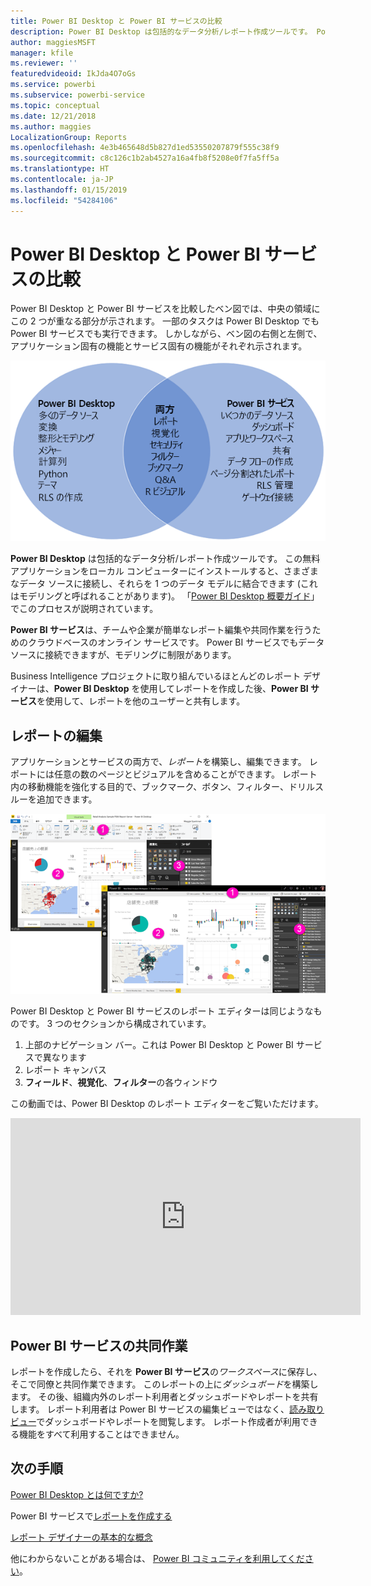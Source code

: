 ```yaml
---
title: Power BI Desktop と Power BI サービスの比較
description: Power BI Desktop は包括的なデータ分析/レポート作成ツールです。 Power BI サービスは、チームや企業が簡単なレポート編集や共同作業を行うためのクラウドベースのオンライン サービスです。
author: maggiesMSFT
manager: kfile
ms.reviewer: ''
featuredvideoid: IkJda4O7oGs
ms.service: powerbi
ms.subservice: powerbi-service
ms.topic: conceptual
ms.date: 12/21/2018
ms.author: maggies
LocalizationGroup: Reports
ms.openlocfilehash: 4e3b465648d5b827d1ed53550207879f555c38f9
ms.sourcegitcommit: c8c126c1b2ab4527a16a4fb8f5208e0f7fa5ff5a
ms.translationtype: HT
ms.contentlocale: ja-JP
ms.lasthandoff: 01/15/2019
ms.locfileid: "54284106"
---
```

# <a name="comparing-power-bi-desktop-and-the-power-bi-service"></a>Power BI Desktop と Power BI サービスの比較

Power BI Desktop と Power BI サービスを比較したベン図では、中央の領域にこの 2 つが重なる部分が示されます。 一部のタスクは Power BI Desktop でも Power BI サービスでも実行できます。 しかしながら、ベン図の右側と左側で、アプリケーション固有の機能とサービス固有の機能がそれぞれ示されます。  

![Power BI Desktop と Power BI サービスのベン図](media/service-service-vs-desktop/power-bi-venn-desktop-service.png)

**Power BI Desktop** は包括的なデータ分析/レポート作成ツールです。 この無料アプリケーションをローカル コンピューターにインストールすると、さまざまなデータ ソースに接続し、それらを 1 つのデータ モデルに結合できます (これはモデリングと呼ばれることがあります)。 「[Power BI Desktop 概要ガイド](desktop-getting-started.md)」でこのプロセスが説明されています。

**Power BI サービス**は、チームや企業が簡単なレポート編集や共同作業を行うためのクラウドベースのオンライン サービスです。 Power BI サービスでもデータ ソースに接続できますが、モデリングに制限があります。 

Business Intelligence プロジェクトに取り組んでいるほとんどのレポート デザイナーは、**Power BI Desktop** を使用してレポートを作成した後、**Power BI サービス**を使用して、レポートを他のユーザーと共有します。

## <a name="report-editing"></a>レポートの編集

アプリケーションとサービスの両方で、*レポート*を構築し、編集できます。 レポートには任意の数のページとビジュアルを含めることができます。 レポート内の移動機能を強化する目的で、ブックマーク、ボタン、フィルター、ドリルスルーを追加できます。

![Power BI Desktop または Power BI サービスでレポートを編集する](media/service-service-vs-desktop/power-bi-editing-desktop-service.png)

Power BI Desktop と Power BI サービスのレポート エディターは同じようなものです。 3 つのセクションから構成されています。  

1. 上部のナビゲーション バー。これは Power BI Desktop と Power BI サービスで異なります    
2. レポート キャンバス     
3. **フィールド**、**視覚化**、**フィルター**の各ウィンドウ

この動画では、Power BI Desktop のレポート エディターをご覧いただけます。 

<iframe width="560" height="315" src="https://www.youtube.com/embed/IkJda4O7oGs" frameborder="0" allowfullscreen></iframe>

## <a name="collaborating-in-the-power-bi-service"></a>Power BI サービスの共同作業

レポートを作成したら、それを **Power BI サービス**の*ワークスペース*に保存し、そこで同僚と共同作業できます。 このレポートの上に*ダッシュボード*を構築します。 その後、組織内外のレポート利用者とダッシュボードやレポートを共有します。 レポート利用者は Power BI サービスの編集ビューではなく、[読み取りビュー](consumer/end-user-reading-view.md)でダッシュボードやレポートを閲覧します。 レポート作成者が利用できる機能をすべて利用することはできません。 

## <a name="next-steps"></a>次の手順

[Power BI Desktop とは何ですか?](desktop-what-is-desktop.md)

Power BI サービスで[レポートを作成する](service-report-create-new.md)

[レポート デザイナーの基本的な概念](service-basic-concepts.md)

他にわからないことがある場合は、 [Power BI コミュニティを利用してください](http://community.powerbi.com/)。


